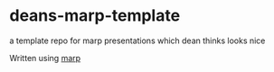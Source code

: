 # deans-marp-template

a template repo for marp presentations which dean thinks looks nice

Written using [marp](https://marp.app/)

